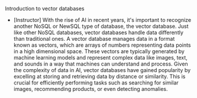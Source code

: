 Introduction to vector databases
- [Instructor] With the rise of AI in recent years, it's important to recognize another NoSQL or NewSQL type of database, the vector database. Just like other NoSQL databases, vector databases handle data differently than traditional ones. A vector database manages data in a format known as vectors, which are arrays of numbers representing data points in a high dimensional space. These vectors are typically generated by machine learning models and represent complex data like images, text, and sounds in a way that machines can understand and process. Given the complexity of data in AI, vector databases have gained popularity by excelling at storing and retrieving data by distance or similarity. This is crucial for efficiently performing tasks such as searching for similar images, recommending products, or even detecting anomalies.